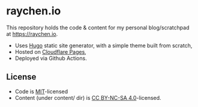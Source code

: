 # raychen.io

This repository holds the code & content for my personal blog/scratchpad at
https://raychen.io.

* Uses [Hugo](https://gohugo.io/) static site generator, with a simple theme
built from scratch,
* Hosted on [Cloudflare Pages](https://pages.cloudflare.com/),
* Deployed via Github Actions.

## License

* Code is [MIT](https://github.com/half0wl/raychen.io/blob/a1b42e8938af092ab003af28b5f9a8441c65e9fd/LICENSE)-licensed
* Content (under content/ dir) is [CC BY-NC-SA 4.0](https://creativecommons.org/licenses/by-nc-sa/4.0/)-licensed.
